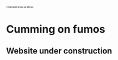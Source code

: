 ## <img src="./assets/images/Tenshi_wants_to_have_sex_with_you.png" alt="Tenshi wants to have sex with you" style="zoom:20%;" />

# Cumming on fumos

## Website under construction